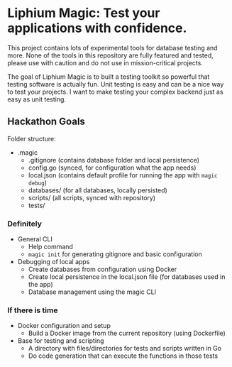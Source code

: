 # Liphium Magic: Test your applications with confidence.

This project contains lots of experimental tools for database testing and more. None of the tools in this repository are fully featured and tested, please use with caution and do not use in mission-critical projects.

The goal of Liphium Magic is to built a testing toolkit so powerful that testing software is actually fun. Unit testing is easy and can be a nice way to test your projects. I want to make testing your complex backend just as easy as unit testing.

## Hackathon Goals

Folder structure:
- .magic
    - .gitignore (contains database folder and local persistence)
    - config.go (synced, for configuration what the app needs)
    - local.json (contains default profile for running the app with ``magic debug``)
    - databases/ (for all databases, locally persisted)
    - scripts/ (all scripts, synced with repository)
    - tests/

### Definitely

- General CLI
    - Help command
    - ``magic init`` for generating gitignore and basic configuration
- Debugging of local apps
    - Create databases from configuration using Docker
    - Create local persistence in the local.json file (for databases used in the app)
    - Database management using the magic CLI

### If there is time

- Docker configuration and setup
    - Build a Docker image from the current repository (using Dockerfile)
- Base for testing and scripting
    - A directory with files/directories for tests and scripts written in Go
    - Do code generation that can execute the functions in those tests